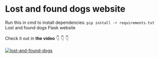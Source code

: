 # Lost and found dogs website

Run this in cmd to install dependencies: ``` pip install -r requirements.txt ```
 \
Lost and found dogs Flask website\
\
Check it out in **the video** 👇 👇 👇
\
\
[![lost-and-found-dogs](https://img.youtube.com/vi/opPKzb8t_s8/0.jpg)](https://youtu.be/opPKzb8t_s8 "Lost and Found Dogs")
